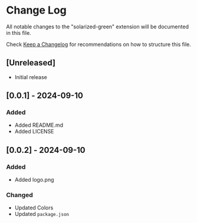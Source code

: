 # Change Log

All notable changes to the "solarized-green" extension will be documented in this file.

Check [Keep a Changelog](http://keepachangelog.com/) for recommendations on how to structure this file.

## [Unreleased]

- Initial release

## [0.0.1] - 2024-09-10

### Added

- Added README.md
- Added LICENSE

## [0.0.2] - 2024-09-10

### Added

- Added logo.png

### Changed

- Updated Colors
- Updated `package.json`
